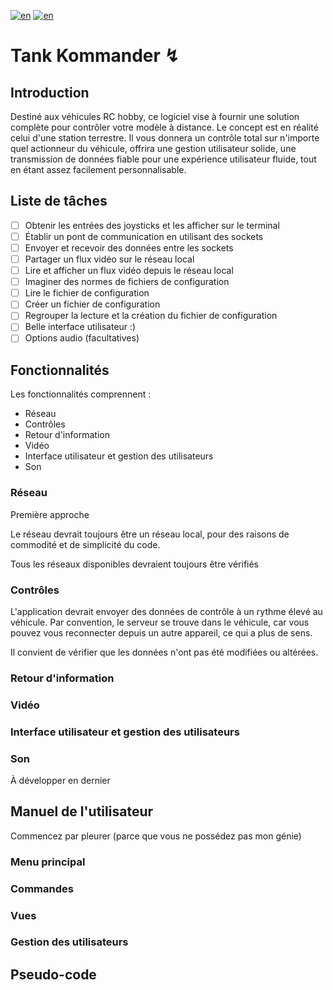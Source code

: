 [![en](https://img.shields.io/badge/lang-fr-gre.svg)](https://github.com/trifoil/TK/README.fr.md) [![en](https://img.shields.io/badge/lang-en-red.svg)](https://github.com/trifoil/TK/README.md) 
# Tank Kommander ↯

## Introduction

Destiné aux véhicules RC hobby, ce logiciel vise à fournir une solution complète pour contrôler votre modèle à distance. Le concept est en réalité celui d'une station terrestre. Il vous donnera un contrôle total sur n'importe quel actionneur du véhicule, offrira une gestion utilisateur solide, une transmission de données fiable pour une expérience utilisateur fluide, tout en étant assez facilement personnalisable.

## Liste de tâches

- [ ] Obtenir les entrées des joysticks et les afficher sur le terminal
- [ ] Établir un pont de communication en utilisant des sockets
- [ ] Envoyer et recevoir des données entre les sockets
- [ ] Partager un flux vidéo sur le réseau local
- [ ] Lire et afficher un flux vidéo depuis le réseau local
- [ ] Imaginer des normes de fichiers de configuration
- [ ] Lire le fichier de configuration
- [ ] Créer un fichier de configuration
- [ ] Regrouper la lecture et la création du fichier de configuration
- [ ] Belle interface utilisateur :)
- [ ] Options audio (facultatives)

## Fonctionnalités

Les fonctionnalités comprennent :
* Réseau
* Contrôles
* Retour d'information
* Vidéo
* Interface utilisateur et gestion des utilisateurs
* Son 

### Réseau

Première approche 

Le réseau devrait toujours être un réseau local, pour des raisons de commodité et de simplicité du code.

Tous les réseaux disponibles devraient toujours être vérifiés 

### Contrôles

L'application devrait envoyer des données de contrôle à un rythme élevé au véhicule.
Par convention, le serveur se trouve dans le véhicule, car vous pouvez vous reconnecter depuis un autre appareil, ce qui a plus de sens.

Il convient de vérifier que les données n'ont pas été modifiées ou altérées.

### Retour d'information

### Vidéo

### Interface utilisateur et gestion des utilisateurs

### Son

À développer en dernier

## Manuel de l'utilisateur

Commencez par pleurer (parce que vous ne possédez pas mon génie)

### Menu principal

### Commandes

### Vues

### Gestion des utilisateurs

## Pseudo-code
